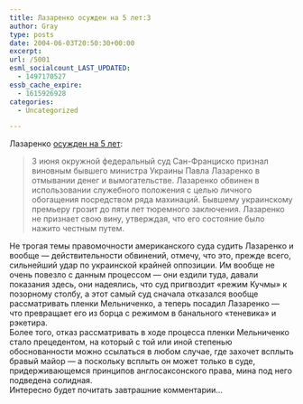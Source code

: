 ```yaml
---
title: Лазаренко осужден на 5 лет:3
author: Gray
type: posts
date: 2004-06-03T20:50:30+00:00
excerpt:
url: /5001
esml_socialcount_LAST_UPDATED:
  - 1497170527
essb_cache_expire:
  - 1615926928
categories:
  - Uncategorized

---
```








Лазаренко <a href="http://lenta.ru/world/2004/06/03/lazarenko/" target="_blank">осужден на 5 лет</a>:

> 3 июня окружной федеральный суд Сан-Франциско признал виновным бывшего министра Украины Павла Лазаренко в отмывании денег и вымогательстве. Лазаренко обвинен в использовании служебного положения с целью личного обогащения посредством ряда махинаций. Бывшему украинскому премьеру грозит до пяти лет тюремного заключения. Лазаренко не признает свою вину, утверждая, что его состояние было нажито честным путем.

Не трогая темы правомочности американского суда судить Лазаренко и вообще &#8212; действительности обвинений, отмечу, что это, прежде всего, сильнейший удар по украинской крайней оппозиции. Им вообще не очень повезло с данным процессом &#8212; они ездили туда, давали показания здесь, они надеялись, что суд пригвоздит &#171;режим Кучмы&#187; к позорному столбу, а этот самый суд сначала отказался вообще рассматривать пленки Мельниченко, а теперь посадил Лазаренко &#8212; что превращает его из борца с режимом в банального &#171;теневика&#187; и рэкетира.  
Более того, отказ рассматривать в ходе процесса пленки Мельниченко стало прецедентом, на который с той или иной степенью обоснованности можно ссылаться в любом случае, где захочет всплыть бравый майор &#8212; а поскольку всплыть он может только в суде, придерживающемся принципов англосаксонского права, мина под него подведена солидная.  
Интересно будет почитать завтрашние комментарии&#8230;
